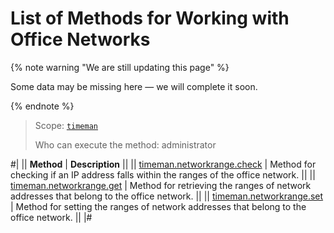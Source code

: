 # List of Methods for Working with Office Networks

{% note warning "We are still updating this page" %}

Some data may be missing here — we will complete it soon.

{% endnote %}

> Scope: [`timeman`](../../scopes/permissions.md)
>
> Who can execute the method: administrator

#|
|| **Method** | **Description** ||
|| [timeman.networkrange.check](./timeman-networkrange-check.md) | Method for checking if an IP address falls within the ranges of the office network. ||
|| [timeman.networkrange.get](./timeman-networkrange-get.md) | Method for retrieving the ranges of network addresses that belong to the office network. ||
|| [timeman.networkrange.set](./timeman-networkrange-set.md) | Method for setting the ranges of network addresses that belong to the office network. ||
|#